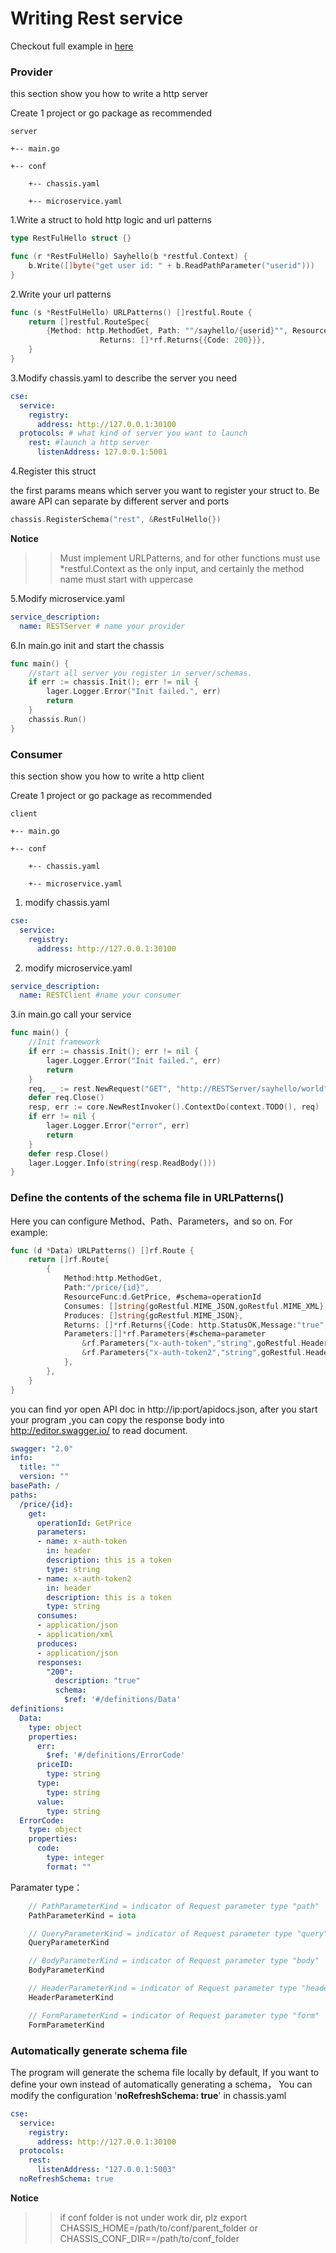 Writing Rest service
==========================
Checkout full example in [here](https://github.com/go-chassis/go-chassis/tree/master/examples/rest)
### Provider
this section show you how to write a http server

Create 1 project or go package as recommended 
```
server

+-- main.go

+-- conf

    +-- chassis.yaml

    +-- microservice.yaml
```

1.Write a struct to hold http logic and url patterns
```go
type RestFulHello struct {}

func (r *RestFulHello) Sayhello(b *restful.Context) {
    b.Write([]byte("get user id: " + b.ReadPathParameter("userid")))
}
```
2.Write your url patterns
```go
func (s *RestFulHello) URLPatterns() []restful.Route {
    return []restful.RouteSpec{
        {Method: http.MethodGet, Path: ""/sayhello/{userid}"", ResourceFunc: s.Sayhello,
         			Returns: []*rf.Returns{{Code: 200}}},
    }
}
```
3.Modify chassis.yaml to describe the server you need
```yaml
cse:
  service:
    registry:
      address: http://127.0.0.1:30100 
  protocols: # what kind of server you want to launch
    rest: #launch a http server
      listenAddress: 127.0.0.1:5001
```

4.Register this struct

the first params means which server you want to register your struct to. Be aware API can separate by different server and ports
```go
chassis.RegisterSchema("rest", &RestFulHello{})
```

**Notice**
>>Must implement URLPatterns, and for other functions must use \*restful.Context as the only input, 
and certainly the method name must start with uppercase


5.Modify microservice.yaml
```yaml
service_description:
  name: RESTServer # name your provider
```
6.In main.go init and start the chassis 
```go
func main() {
    //start all server you register in server/schemas.
    if err := chassis.Init(); err != nil {
        lager.Logger.Error("Init failed.", err)
        return
    }
    chassis.Run()
}
```
### Consumer
this section show you how to write a http client

Create 1 project or go package as recommended 
```
client

+-- main.go

+-- conf
    
    +-- chassis.yaml
    
    +-- microservice.yaml
```
1. modify chassis.yaml
```yaml
cse:
  service:
    registry:
      address: http://127.0.0.1:30100
```
2. modify microservice.yaml
```yaml
service_description:
  name: RESTClient #name your consumer
```
3.in main.go call your service
```go
func main() {
    //Init framework
    if err := chassis.Init(); err != nil {
        lager.Logger.Error("Init failed.", err)
        return
    }
    req, _ := rest.NewRequest("GET", "http://RESTServer/sayhello/world")
    defer req.Close()
    resp, err := core.NewRestInvoker().ContextDo(context.TODO(), req)
    if err != nil {
        lager.Logger.Error("error", err)
        return
    }
    defer resp.Close()
    lager.Logger.Info(string(resp.ReadBody()))
}
```


### Define the contents of the schema file in URLPatterns()

Here you can configure Method、Path、Parameters，and so on.
For example:

```go
func (d *Data) URLPatterns() []rf.Route {
	return []rf.Route{
		{
			Method:http.MethodGet,
			Path:"/price/{id}",
			ResourceFunc:d.GetPrice, #schema=operationId
			Consumes: []string{goRestful.MIME_JSON,goRestful.MIME_XML},
			Produces: []string{goRestful.MIME_JSON},
			Returns: []*rf.Returns{{Code: http.StatusOK,Message:"true",Model: Data{}}},
			Parameters:[]*rf.Parameters{#schema=parameter
				&rf.Parameters{"x-auth-token","string",goRestful.HeaderParameterKind,"this is a token"},
				&rf.Parameters{"x-auth-token2","string",goRestful.HeaderParameterKind,"this is a token"},
			},
		},
	}
}
````
you can find yor open API doc in http://ip:port/apidocs.json, after you start your program
,you can copy the response body into http://editor.swagger.io/ to read document.
```yaml
swagger: "2.0"
info:
  title: ""
  version: ""
basePath: /
paths:
  /price/{id}:
    get:
      operationId: GetPrice
      parameters:
      - name: x-auth-token
        in: header
        description: this is a token
        type: string
      - name: x-auth-token2
        in: header
        description: this is a token
        type: string
      consumes:
      - application/json
      - application/xml
      produces:
      - application/json
      responses:
        "200":
          description: "true"
          schema:
            $ref: '#/definitions/Data'
definitions:
  Data:
    type: object
    properties:
      err:
        $ref: '#/definitions/ErrorCode'
      priceID:
        type: string
      type:
        type: string
      value:
        type: string
  ErrorCode:
    type: object
    properties:
      code:
        type: integer
        format: ""
```

Paramater type：

```go
	// PathParameterKind = indicator of Request parameter type "path"
	PathParameterKind = iota

	// QueryParameterKind = indicator of Request parameter type "query"
	QueryParameterKind

	// BodyParameterKind = indicator of Request parameter type "body"
	BodyParameterKind

	// HeaderParameterKind = indicator of Request parameter type "header"
	HeaderParameterKind

	// FormParameterKind = indicator of Request parameter type "form"
	FormParameterKind
```

### Automatically generate schema file
The program will generate the schema file locally by default, 
If you want to define your own instead of automatically generating a schema，
You can modify the configuration '**noRefreshSchema: true**' in chassis.yaml

```yaml
cse:
  service:
    registry:
      address: http://127.0.0.1:30100 
  protocols:
    rest:
      listenAddress: "127.0.0.1:5003"
  noRefreshSchema: true
```


**Notice**
>> if conf folder is not under work dir, plz export CHASSIS_HOME=/path/to/conf/parent_folder or CHASSIS_CONF_DIR==/path/to/conf_folder
